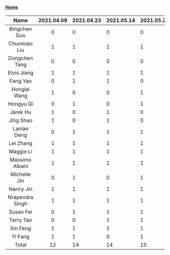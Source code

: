 #### [Home](https://eshtmc.github.io/)    

|      Name       | 2021.04.09 | 2021.04.23 | 2021.05.14 | 2021.05.21 |
| :-------------: | :--------: | ---------- | ---------- | ---------- |
|  Bingchen Guo   |     0      | 0          | 0          | 0          |
|  Chunmiao Liu   |     1      | 1          | 1          | 1          |
|  Dongchen Tang  |     0      | 0          | 0          | 0          |
|   Elvis Jiang   |     1      | 1          | 1          | 1          |
|    Fang Yao     |     0      | 1          | 1          | 0          |
|  Honglai Wang   |     1      | 0          | 0          | 1          |
|    Hongyu Qi    |     0      | 1          | 0          | 1          |
|    Jarek Hu     |     1      | 0          | 1          | 0          |
|    Jing Shao    |     1      | 0          | 1          | 0          |
|   Lanlan Deng   |     0      | 1          | 1          | 1          |
|    Lei Zhang    |     1      | 1          | 1          | 1          |
|    Maggie Li    |     1      | 1          | 1          | 1          |
| Massimo Albani  |     1      | 1          | 1          | 1          |
|  Michelle Jin   |     0      | 1          | 0          | 1          |
|    Nancy Jin    |     1      | 1          | 1          | 1          |
| Nrapendra Singh |     1      | 1          | 1          | 1          |
|    Susan Fei    |     0      | 1          | 1          | 1          |
|    Terry Tan    |     0      | 0          | 1          | 1          |
|    Xin Feng     |     1      | 1          | 1          | 1          |
|     Yi Fang     |     1      | 1          | 0          | 1          |
|      Total      |     12     | 14         | 14         | 15         |